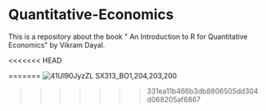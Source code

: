 # Quantitative-Economics
This is a repository about the book " An Introduction to R for Quantitative Economics"  by Vikram Dayal.

<<<<<<< HEAD

=======
![41Ul90JyzZL _SX313_BO1,204,203,200_](https://user-images.githubusercontent.com/7208515/154599422-2c1ff1ee-1671-4dde-8062-f504cf611faa.jpg)
>>>>>>> 331ea11b466b3db8806505dd304d068205af6867

